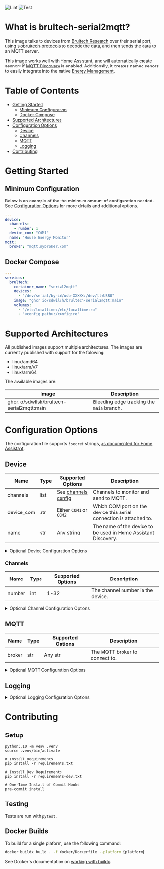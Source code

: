 ![Lint](https://github.com/sdwilsh/brultech-serial2mqtt/workflows/Lint/badge.svg)
![Test](https://github.com/sdwilsh/brultech-serial2mqtt/workflows/Test/badge.svg)

# What is brultech-serial2mqtt?

This image talks to devices from [Brultech Research](https://www.brultech.com/)
over their serial port, using
[siobrultech-protocols](https://github.com/sdwilsh/siobrultech-protocols) to
decode the data, and then sends the data to an MQTT server.

This image works well with Home Assistant, and will automatically create sesnors
if [MQTT Discovery](https://www.home-assistant.io/docs/mqtt/discovery/) is
enabled. Additionally, it creates named senors to easily integrate into the
native [Energy Management](https://www.home-assistant.io/docs/energy/).

# Table of Contents

- [Getting Started](#getting-started)
  - [Minimum Configuration](#minimum-configuration)
  - [Docker Compose](#docker-compose)
- [Supported Architectures](#supported-architectures)
- [Configuration Options](#configuration-options)
  - [Device](#device)
  - [Channels](#channels)
  - [MQTT](#mqtt)
  - [Logging](#logging)
- [Contributing](#contributing)

# Getting Started

## Minimum Configuration

Below is an example of the the minimum amount of configuration needed. See
[Configuration Options](#configuration-options) for more details and additional
options.

```yaml
---
device:
  channels:
    - number: 1
  device_com: "COM1"
  name: "House Energy Monitor"
mqtt:
  broker: "mqtt.mybroker.com"
```

## Docker Compose

```yaml
---
services:
  brultech:
    container_name: "serial2mqtt"
    devices:
      - "/dev/serial/by-id/usb-XXXXX:/dev/ttyUSB0"
    image: "ghcr.io/sdwilsh/brultech-serial2mqtt:main"
    volumes:
      - "/etc/localtime:/etc/localtime:ro"
      - "<config path>:/config:ro"
```

# Supported Architectures

All published images support multiple architectures. The images are currently published with support for the folowing:

- linux/amd64
- linux/arm/v7
- linux/arm64

The available images are:

| Image                                     | Description                               |
| ----------------------------------------- | ----------------------------------------- |
| ghcr.io/sdwilsh/brultech-serial2mqtt:main | Bleeding edge tracking the `main` branch. |

# Configuration Options

The configuration file supports `!secret` strings, [as documented for Home Assistant](https://www.home-assistant.io/docs/configuration/secrets/).

## Device

| Name       | Type | Supported Options                | Description                                                         |
| ---------- | ---- | -------------------------------- | ------------------------------------------------------------------- |
| channels   | list | See [channels config](#channels) | Channels to monitor and send to MQTT.                               |
| device_com | str  | Either `COM1` or `COM2`          | Which COM port on the device this serial connection is attached to. |
| name       | str  | Any string                       | The name of the device to be used in Home Assistant Discovery.      |

<details>
<summary>Optional Device Configuration Options</summary>

| Name                  | Type | Default      | Supported Options                                                       | Description                                             |
| --------------------- | ---- | ------------ | ----------------------------------------------------------------------- | ------------------------------------------------------- |
| baud                  | int  | 115200       | Any int                                                                 | The baud rate to communicate with the attached device.  |
| send_interval_seconds | int  | 8            | 5-256                                                                   | The frequency in which to have the device send packets. |
| url                   | str  | /dev/ttyUSB0 | Any [pyserial URL](https://pythonhosted.org/pyserial/url_handlers.html) | The local connection to the device.                     |

</details>

### Channels

| Name   | Type | Supported Options | Description                       |
| ------ | ---- | ----------------- | --------------------------------- |
| number | int  | 1-32              | The channel number in the device. |

<details>
<summary>Optional Channel Configuration Options</summary>

| Name           | Type | Default                    | Supported Options                  | Description                                                                    |
| -------------- | ---- | -------------------------- | ---------------------------------- | ------------------------------------------------------------------------------ |
| home_assistant | bool | True if `type` is `normal` | Any bool                           | If the entity for this channel should be enabled by default in Home Assistant. |
| name           | str  | Channel {`number`}         | Any str                            | The name of the entity in Home Assistant.                                      |
| type           | str  | normal                     | See [channel types](#channel-type) | The type of channel to support net-metering and aggregation.                   |

#### Channel Type

| Channel Type          | Description                                                                                                                                                             |
| --------------------- | ----------------------------------------------------------------------------------------------------------------------------------------------------------------------- |
| normal                | Power flows through one direction in this channel.                                                                                                                      |
| main                  | Power may flow through in both directions (depending on other channels like solar existing), and represents power coming in and going out from an electricity provider. |
| solar_downstream_main | Power flows in two directions from/to a solar inverter, with a `main` channel between it and the electricity provider.                                                  |
| solar_upstream_main   | Power flows in two directions from/to a solar inverter, without a `main` channel between it and the electricity provider.                                               |

</details>

## MQTT

| Name   | Type | Supported Options | Description                    |
| ------ | ---- | ----------------- | ------------------------------ |
| broker | str  | Any str           | The MQTT broker to connect to. |

<details>
<summary>Optional MQTT Configuration Options</summary>

| Name           | Type                | Default                       | Supported Options                     | Description                                                                                                   |
| -------------- | ------------------- | ----------------------------- | ------------------------------------- | ------------------------------------------------------------------------------------------------------------- |
| birth_message  | dict                | `{}`                          | See [birth message](#birth-message)   | The birth message to send when we connect to the MQTT broker.                                                 |
| client_id      | Jinja2 template str | brultech-serial2mqtt-{serial} | Any Jinja2 template str               | The client ID to use when connecting to the MQTT broker. `device_serial` is available to use in the template. |
| home_assistant | dict                | `{}`                          | See [home assistant](#home-assistant) | Configuration on how Home Assistant communicates with the MQTT broker.                                        |
| password       | str                 | None                          | Any str                               | The password to use to connect to the MQTT broker.                                                            |
| port           | int                 | 1883                          | Any int                               | The port to connect to the broker on.                                                                         |
| qos            | int                 | 0                             | 0-2                                   | The qos to use for messages sent to the MQTT broker.                                                          |
| topic_prefix   | Jina2 template str  | brultech-serial2mqtt-{serial} | Any Jinja2 template str               | The root topic to publish status messages on. `device_serial` is available to use in the template.            |
| username       | str                 | None                          | Any str                               | The username to connect to use to connect to the MQTT broker.                                                 |
| will_message   | dict                | `{}`                          | See [will message](#will-message)     | The will message to send when we disconnect from the MQTT broker.                                             |

### Birth Message

The birth message is sent under the topic prefix configured in the [MQTT](#mqtt) config, `/status`.

| Name    | Type | Default | Supported Options | Description                                        |
| ------- | ---- | ------- | ----------------- | -------------------------------------------------- |
| payload | str  | online  | Any str           | The payload to use when sending the birth message. |
| qos     | int  | 0       | 0-2               | The qos to use for the birth message.              |
| retain  | bool | True    | Any bool          | If the retain flag is set on the birth message.    |

### Home Assistant

| Name             | Type | Default       | Supported Options                                  | Description                                                                                                                                 |
| ---------------- | ---- | ------------- | -------------------------------------------------- | ------------------------------------------------------------------------------------------------------------------------------------------- |
| enable           | bool | True          | Any bool                                           | If the Home Assistant discovery configuration should be sent or not.                                                                        |
| discovery_prefix | str  | homeassistant | Any str                                            | The topic prefix Home Assistant is configured to listen to for discovery configurations.                                                    |
| birth_message    | dict | `{}`          | See [birth message](#home-assistant-birth-message) | The birth message configuration of Home Assistant. See [Home Assistant documentation](https://www.home-assistant.io/docs/mqtt/birth_will/). |

#### Home Assistant Birth Message

| Name    | Type | Default              | Supported Options | Description                                                                     |
| ------- | ---- | -------------------- | ----------------- | ------------------------------------------------------------------------------- |
| payload | str  | online               | Any str           | The payload Home Assistant is configured to use when sending the birth message. |
| qos     | int  | 0                    | 0-2               | The qos Home Assistant is configured to use for the birth message.              |
| topic   | str  | homeassistant/status | Any str           | The topic Home Assistant is configured to use when sending the birth message.   |

### Will Message

The well message is sent under the topic prefix configured in the [MQTT](#mqtt) config, `/status`.

| Name    | Type | Default | Supported Options | Description                                       |
| ------- | ---- | ------- | ----------------- | ------------------------------------------------- |
| payload | str  | online  | Any str           | The payload to use when sending the will message. |
| qos     | int  | 0       | 0-2               | The qos to use for the will message.              |
| retain  | bool | True    | Any bool          | If the retain flag is set on the will message.    |

</details>

## Logging

<details>
<summary>Optional Logging Configuration Options</summary>

| Name  | Type | Default | Supported Options                                  | Description                                                               |
| ----- | ---- | ------- | -------------------------------------------------- | ------------------------------------------------------------------------- |
| level | str  | info    | `critical`, `error`, `warning`, `info`, or `debug` | The logging level the application should print messages to stdout with.   |
| logs  | dict | `{}`    | Any dict of levels                                 | A dict of Python named-logs and the level in which to log them to stdout. |

</details>

# Contributing

## Setup

```
python3.10 -m venv .venv
source .venv/bin/activate

# Install Requirements
pip install -r requirements.txt

# Install Dev Requirements
pip install -r requirements-dev.txt

# One-Time Install of Commit Hooks
pre-commit install
```

## Testing

Tests are run with `pytest`.

## Docker Builds

To build for a single plaform, use the following command:

```sh
docker buildx build . -f docker/Dockerfile --platform {platform}
```

See Docker's documentation on
[working with buildx](https://docs.docker.com/buildx/working-with-buildx/).
